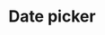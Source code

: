 ---
layout: pattern
categories: [patterns, date-picker]
title: Date picker
type: [sub-nav-item]
variations: true
permalink: /patterns/date-picker/
overview:  A date picker helps users select a single date.
description: |
    A date picker helps users select a single date.
    When to use the date picker component:
    Scheduling. When users need to schedule or record an event and benefit from the context of a calendar.
    When the day of the week is important. When knowing the day of the week helps users choose a specific date.
usa-link: "https://designsystem.digital.gov/components/date-picker"
specification: |
  User can enter the date manually by typing into the input box or they can use the calander to choose the date.
    **Calendar** - The functionality for the calendar is run through the USWDS javascript and works as described.
    - OnClick/Tap/Focus of the calendar icon, the calendar is displayed. 
    - The double arrows are used to navigate between years
    - The single arrows are used to navigate between months
    - OnClick/Tap/Focus of a day, that date is entered into the input field.
    **Date** - The date format is in MM/DD/YYYY
#spec:
label: Appointment date
dateDescription: mm/dd/yyyy

yml: |
  
    label: Appointment date
    dateDescription: mm/dd/yyyy

jekyll: |

  "{% include patterns/date-picker/date-picker-jk.md %}"

### Paths to view design and code... 
## designimg: can be used to show an image of the design until a coded version can be created. The htmlpath & csspath should be located in the pattens folder. Read more about creating coded components in /docs/creating-patterns 
# designimg: 
htmlpath: patterns/date-picker/date-picker.md
csspath: patterns/date-picker/index.scss
---